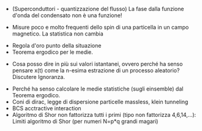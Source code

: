+ (Superconduttori - quantizzazione del flusso) La fase dalla funzione d'onda del condensato non è una funzione! 

+ Misure poco e molto frequenti dello spin di una particella in un campo magnetico. La statistica non cambia


- Regola d'oro punto della situazione
- Teorema ergodico per le medie.
* Cosa posso dire in più sui valori istantanei, ovvero perché ha senso pensare x(t) come la n-esima estrazione di un processo aleatorio? Discutere Ignoranza.
- Perché ha senso calcolare le medie statistiche (sugli einsemble) dal Teorema ergodico.
- Coni di dirac, legge di dispersione particelle massless, klein tunneling
- BCS acctractive interaction
- Algoritmo di Shor non fattorizza tutti i primi (tipo non fattorizza 4,6,14,...): Limiti algoritmo di Shor (per numeri N=p*q grandi magari)


